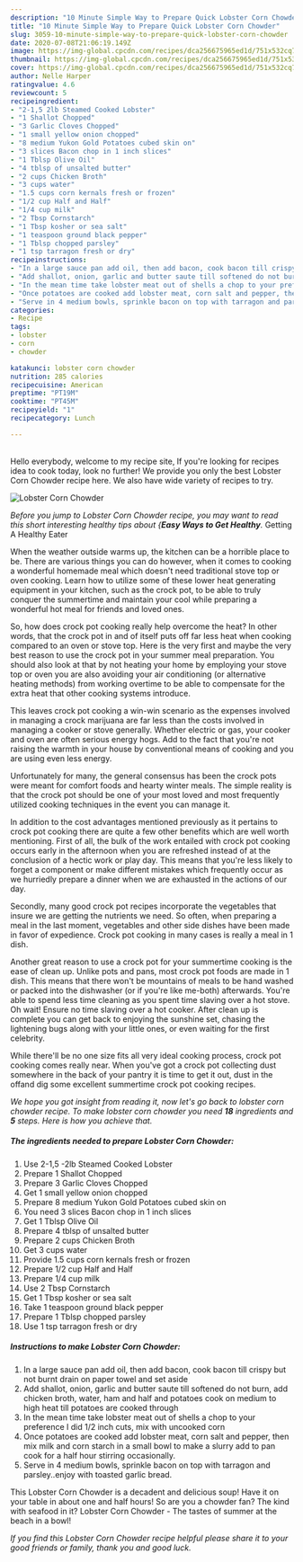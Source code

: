 ```yaml
---
description: "10 Minute Simple Way to Prepare Quick Lobster Corn Chowder"
title: "10 Minute Simple Way to Prepare Quick Lobster Corn Chowder"
slug: 3059-10-minute-simple-way-to-prepare-quick-lobster-corn-chowder
date: 2020-07-08T21:06:19.149Z
image: https://img-global.cpcdn.com/recipes/dca256675965ed1d/751x532cq70/lobster-corn-chowder-recipe-main-photo.jpg
thumbnail: https://img-global.cpcdn.com/recipes/dca256675965ed1d/751x532cq70/lobster-corn-chowder-recipe-main-photo.jpg
cover: https://img-global.cpcdn.com/recipes/dca256675965ed1d/751x532cq70/lobster-corn-chowder-recipe-main-photo.jpg
author: Nelle Harper
ratingvalue: 4.6
reviewcount: 5
recipeingredient:
- "2-1,5 2lb Steamed Cooked Lobster"
- "1 Shallot Chopped"
- "3 Garlic Cloves Chopped"
- "1 small yellow onion chopped"
- "8 medium Yukon Gold Potatoes cubed skin on"
- "3 slices Bacon chop in 1 inch slices"
- "1 Tblsp Olive Oil"
- "4 tblsp of unsalted butter"
- "2 cups Chicken Broth"
- "3 cups water"
- "1.5 cups corn kernals fresh or frozen"
- "1/2 cup Half and Half"
- "1/4 cup milk"
- "2 Tbsp Cornstarch"
- "1 Tbsp kosher or sea salt"
- "1 teaspoon ground black pepper"
- "1 Tblsp chopped parsley"
- "1 tsp tarragon fresh or dry"
recipeinstructions:
- "In a large sauce pan add oil, then add bacon, cook bacon till crispy but not burnt drain on paper towel and set aside"
- "Add shallot, onion, garlic and butter saute till softened do not burn, add chicken broth, water, ham and half and potatoes cook on medium to high heat till potatoes are cooked through"
- "In the mean time take lobster meat out of shells a chop to your preference I did 1/2 inch cuts, mix with uncooked corn"
- "Once potatoes are cooked add lobster meat, corn salt and pepper, then mix milk and corn starch in a small bowl to make a slurry add to pan cook for a half hour stirring occasionally."
- "Serve in 4 medium bowls, sprinkle bacon on top with tarragon and parsley..enjoy with toasted garlic bread."
categories:
- Recipe
tags:
- lobster
- corn
- chowder

katakunci: lobster corn chowder 
nutrition: 285 calories
recipecuisine: American
preptime: "PT19M"
cooktime: "PT45M"
recipeyield: "1"
recipecategory: Lunch

---
```

<br>
Hello everybody, welcome to my recipe site, If you're looking for recipes idea to cook today, look no further! We provide you only the best Lobster Corn Chowder recipe here. We also have wide variety of recipes to try.
<br>


![Lobster Corn Chowder](https://img-global.cpcdn.com/recipes/dca256675965ed1d/751x532cq70/lobster-corn-chowder-recipe-main-photo.jpg)

<i>Before you jump to Lobster Corn Chowder recipe, you may want to read this short interesting healthy tips about {<strong>Easy Ways to Get Healthy</strong>.</i>
Getting A Healthy Eater


When the weather outside warms up, the kitchen can be a horrible place to be. There are various things you can do however, when it comes to cooking a wonderful homemade meal which doesn't need traditional stove top or oven cooking. Learn how to utilize some of these lower heat generating equipment in your kitchen, such as the crock pot, to be able to truly conquer the summertime and maintain your cool while preparing a wonderful hot meal for friends and loved ones.

So, how does crock pot cooking really help overcome the heat? In other words, that the crock pot in and of itself puts off far less heat when cooking compared to an oven or stove top. Here is the very first and maybe the very best reason to use the crock pot in your summer meal preparation. You should also look at that by not heating your home by employing your stove top or oven you are also avoiding your air conditioning (or alternative heating methods) from working overtime to be able to compensate for the extra heat that other cooking systems introduce.

This leaves crock pot cooking a win-win scenario as the expenses involved in managing a crock marijuana are far less than the costs involved in managing a cooker or stove generally. Whether electric or gas, your cooker and oven are often serious energy hogs. Add to the fact that you're not raising the warmth in your house by conventional means of cooking and you are using even less energy.

Unfortunately for many, the general consensus has been the crock pots were meant for comfort foods and hearty winter meals.  The simple reality is that the crock pot should be one of your most loved and most frequently utilized cooking techniques in the event you can manage it.  



In addition to the cost advantages mentioned previously as it pertains to crock pot cooking there are quite a few other benefits which are well worth mentioning. First of all, the bulk of the work entailed with crock pot cooking occurs early in the afternoon when you are refreshed instead of at the conclusion of a hectic work or play day. This means that you're less likely to forget a component or make different mistakes which frequently occur as we hurriedly prepare a dinner when we are exhausted in the actions of our day.

Secondly, many good crock pot recipes incorporate the vegetables that insure we are getting the nutrients we need. So often, when preparing a meal in the last moment, vegetables and other side dishes have been made in favor of expedience. Crock pot cooking in many cases is really a meal in 1 dish.

Another great reason to use a crock pot for your summertime cooking is the ease of clean up.  Unlike pots and pans, most crock pot foods are made in 1 dish. This means that there won't be mountains of meals to be hand washed or packed into the dishwasher (or if you're like me-both) afterwards. You're able to spend less time cleaning as you spent time slaving over a hot stove. Oh wait! Ensure no time slaving over a hot cooker. After clean up is complete you can get back to enjoying the sunshine set, chasing the lightening bugs along with your little ones, or even waiting for the first celebrity.

While there'll be no one size fits all very ideal cooking process, crock pot cooking comes really near. When you've got a crock pot collecting dust somewhere in the back of your pantry it is time to get it out, dust in the offand dig some excellent summertime crock pot cooking recipes.


<i>We hope you got insight from reading it, now let's go back to lobster corn chowder recipe. To make lobster corn chowder you need <strong>18</strong> ingredients and <strong>5</strong> steps. Here is how you achieve that.
</i>

##### The ingredients needed to prepare Lobster Corn Chowder:

1. Use 2-1,5 -2lb Steamed Cooked Lobster
1. Prepare 1 Shallot Chopped
1. Prepare 3 Garlic Cloves Chopped
1. Get 1 small yellow onion chopped
1. Prepare 8 medium Yukon Gold Potatoes cubed skin on
1. You need 3 slices Bacon chop in 1 inch slices
1. Get 1 Tblsp Olive Oil
1. Prepare 4 tblsp of unsalted butter
1. Prepare 2 cups Chicken Broth
1. Get 3 cups water
1. Provide 1.5 cups corn kernals fresh or frozen
1. Prepare 1/2 cup Half and Half
1. Prepare 1/4 cup milk
1. Use 2 Tbsp Cornstarch
1. Get 1 Tbsp kosher or sea salt
1. Take 1 teaspoon ground black pepper
1. Prepare 1 Tblsp chopped parsley
1. Use 1 tsp tarragon fresh or dry


##### Instructions to make Lobster Corn Chowder:

1. In a large sauce pan add oil, then add bacon, cook bacon till crispy but not burnt drain on paper towel and set aside
1. Add shallot, onion, garlic and butter saute till softened do not burn, add chicken broth, water, ham and half and potatoes cook on medium to high heat till potatoes are cooked through
1. In the mean time take lobster meat out of shells a chop to your preference I did 1/2 inch cuts, mix with uncooked corn
1. Once potatoes are cooked add lobster meat, corn salt and pepper, then mix milk and corn starch in a small bowl to make a slurry add to pan cook for a half hour stirring occasionally.
1. Serve in 4 medium bowls, sprinkle bacon on top with tarragon and parsley..enjoy with toasted garlic bread.


This Lobster Corn Chowder is a decadent and delicious soup! Have it on your table in about one and half hours! So are you a chowder fan? The kind with seafood in it? Lobster Corn Chowder - The tastes of summer at the beach in a bowl! 

<i>If you find this Lobster Corn Chowder recipe helpful please share it to your good friends or family, thank you and good luck.</i>

